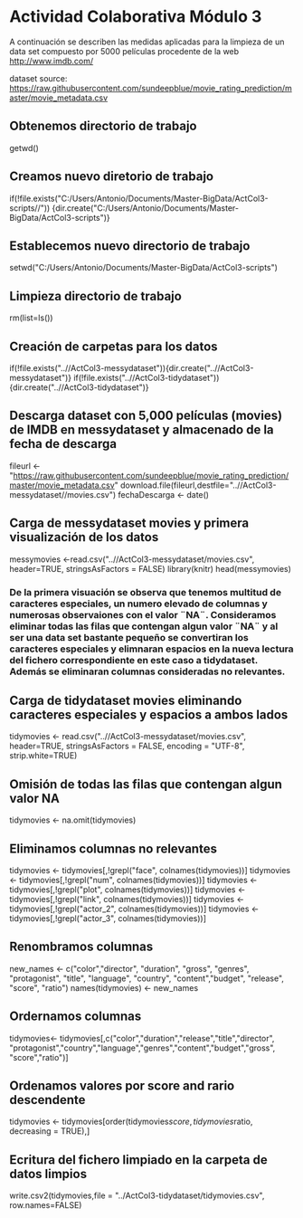 # Actividad Colaborativa Módulo 3

A continuación se describen las medidas aplicadas para la limpieza de un data set compuesto por 5000 películas procedente de la web http://www.imdb.com/

dataset source: https://raw.githubusercontent.com/sundeepblue/movie_rating_prediction/master/movie_metadata.csv

## Obtenemos directorio de trabajo
getwd()

## Creamos nuevo diretorio de trabajo
if(!file.exists("C:/Users/Antonio/Documents/Master-BigData/ActCol3-scripts//"))
{dir.create("C:/Users/Antonio/Documents/Master-BigData/ActCol3-scripts")}

## Establecemos nuevo directorio de trabajo
setwd("C:/Users/Antonio/Documents/Master-BigData/ActCol3-scripts")

## Limpieza directorio de trabajo
rm(list=ls())

## Creación de carpetas para los datos
if(!file.exists("..//ActCol3-messydataset")){dir.create("..//ActCol3-messydataset")}
if(!file.exists("..//ActCol3-tidydataset")){dir.create("..//ActCol3-tidydataset")}

## Descarga dataset con 5,000 películas (movies) de IMDB en messydataset y almacenado de la fecha de descarga
fileurl <-"https://raw.githubusercontent.com/sundeepblue/movie_rating_prediction/master/movie_metadata.csv"
download.file(fileurl,destfile="..//ActCol3-messydataset//movies.csv")
fechaDescarga <- date()

## Carga de messydataset movies y primera visualización de los datos
messymovies <-read.csv("..//ActCol3-messydataset/movies.csv", header=TRUE, stringsAsFactors = FALSE)
library(knitr)
head(messymovies)

### De la primera visuación se observa que tenemos multitud de caracteres especiales, un numero elevado de columnas y numerosas observaiones con el valor ¨NA¨. Consideramos eliminar todas las filas que contengan algun valor ¨NA¨ y al ser una data set bastante pequeño se convertiran los caracteres especiales y elimnaran espacios en la nueva lectura del fichero correspondiente en este caso a tidydataset. Además se eliminaran columnas consideradas no relevantes.

## Carga de tidydataset movies eliminando caracteres especiales y espacios a ambos lados
tidymovies <- read.csv("..//ActCol3-messydataset/movies.csv", header=TRUE, 
                       stringsAsFactors = FALSE, encoding = "UTF-8", strip.white=TRUE)

## Omisión de todas las filas que contengan algun valor NA
tidymovies <- na.omit(tidymovies)

## Eliminamos columnas no relevantes 
tidymovies <- tidymovies[,!grepl("face", colnames(tidymovies))]
tidymovies <- tidymovies[,!grepl("num", colnames(tidymovies))]
tidymovies <- tidymovies[,!grepl("plot", colnames(tidymovies))]
tidymovies <- tidymovies[,!grepl("link", colnames(tidymovies))]
tidymovies <- tidymovies[,!grepl("actor_2", colnames(tidymovies))]
tidymovies <- tidymovies[,!grepl("actor_3", colnames(tidymovies))]

## Renombramos columnas
new_names <- c("color","director", "duration", "gross", "genres", "protagonist",
               "title", "language", "country", "content","budget", "release", "score", "ratio")
names(tidymovies) <- new_names

## Ordernamos columnas
tidymovies<- tidymovies[,c("color","duration","release","title","director",
                           "protagonist","country","language","genres","content","budget","gross",
                           "score","ratio")]

## Ordenamos valores por score and rario descendente
tidymovies <- tidymovies[order(tidymovies$score,tidymovies$ratio, decreasing = TRUE),]

## Ecritura del fichero limpiado en la carpeta de datos limpios
write.csv2(tidymovies,file = "../ActCol3-tidydataset/tidymovies.csv", row.names=FALSE)
